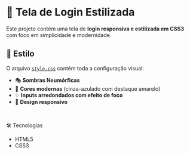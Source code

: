 # 🔐 Tela de Login Estilizada

Este projeto contém uma tela de **login responsiva e estilizada em CSS3** com foco em simplicidade e modernidade.  

## 🎨 Estilo
O arquivo [`style.css`](https://github.com/jonathasbelda/Login_Form/blob/main/StyleCSS/style.css) contém toda a configuração visual:  
- 🎭 **Sombras Neumórficas**  
- 🌈 **Cores modernas** (cinza-azulado com destaque amarelo)  
- ✨ **Inputs arredondados com efeito de foco**  
- 📱 **Design responsivo**

<br>

🛠️ Tecnologias

* HTML5
* CSS3